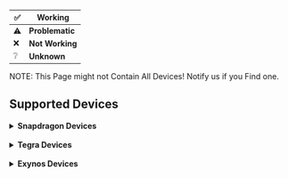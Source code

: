 </details>


|✅|Working|
|-|-------|
|⚠️|**Problematic**|
|❌|**Not Working**|
|❔|**Unknown**|

NOTE: This Page might not Contain All Devices! Notify us if you Find one.

## Supported Devices

<details>
<summary><b><strong>Snapdragon Devices</strong></b></summary>

<br>

<details>
<summary><b><strong>Snapdragon 8 Gen 2 Devices</strong></b></summary>

## OnePlus 12R / Ace 3

<img align="right" src="Resources/Pictures/OnePlus-12R.png" width="500" alt="Preview">

**State: Active** <br>
**Codename: aston** <br>
**Maintainers: [Shandorman](https://github.com/jiganomegsdfdf)** <br>
**Contibuters: [Robotix](https://github.com/Robotix22/)** <br>
**Testers: [Shandorman](https://github.com/jiganomegsdfdf)**

### UEFI Status

|Feature|Description|State|
|:------|:----------|:---:|
|Display||✅|
|Internal Storage||✅|
|Side Buttons||✅|
|USB Host Mode||❌|
|USB Device Mode||✅|
|USB Power Delivery||❌|
|Mass Storage||✅|
|Windows Boot||❔|
|Linux Boot||❔|

### OS Status

<table>
<tr><th>Windows</th></tr>
<tr><td>

|Feature|Description|State|
|:------|:----------|:---:|
|Internal Storage||❔|
|Side Buttons||❔|
|Proximity Sensor||❔|
|Light Sensor||❔|
|Accelerometer Sensor||❔|
|Compass Sensor||❔|
|Gyroscope Sensor||❔|
|Fingerprint Sensor||❔|
|NFC Sensor||❔|
|Temperature Sensor||❔|
|Battery||❔|
|USB Host Mode||❔|
|USB Device Mode||❔|
|USB Power Delivery||❔|
|Charging||❔|
|WLAN||❔|
|CPU||❔|
|Touchscreen||❔|
|Bluetooth||❔|
|GPS||❔|
|Speakers||❔|
|Microphone||❔|
|GPU||❔|
|Camera||❔|
|Mobile Data||❔|
|Display||❔|
|Vibration||❔|

</td></tr> </table>
</details>

<details>
<summary><b><strong>Snapdragon 8 Gen 1/8+ Gen 1 Devices</strong></b></summary>

## Nothing Phone (2)

<img align="right" src="Resources/Pictures/Nothing-Phone-2.png" width="500" alt="Preview">

**State: Active** <br>
**Codename: pong** <br>
**Maintainers: [index986](https://github.com/index986)** <br>
**Contibuters: [Robotix](https://github.com/Robotix22/), [N1kroks](https://github.com/N1kroks)** <br>
**Testers: [index986](https://github.com/index986) [nokii1337](https://github.com/nokii1337), People from tg/discord nothing group**

### UEFI Status

|Feature|Description|State|
|:------|:----------|:---:|
|Display||✅|
|Internal Storage||✅|
|Side Buttons||✅|
|USB Host Mode||✅|
|USB Device Mode||❌|
|USB Power Delivery||❌|
|Mass Storage|Needs Device Mode|❌|
|Windows Boot||✅|
|Linux Boot||❌|

### OS Status

<table>
<tr><th>Windows</th></tr>
<tr><td>

|Feature|Description|State|
|:------|:----------|:---:|
|Internal Storage||✅|
|Side Buttons||❌|
|Proximity Sensor||❌|
|Light Sensor||❌|
|Accelerometer Sensor||❌|
|Compass Sensor||❌|
|Gyroscope Sensor||❌|
|Fingerprint Sensor||❌|
|NFC Sensor||❌|
|Temperature Sensor||❌|
|Battery||❌|
|USB Host Mode||✅|
|USB Device Mode||❌|
|USB Power Delivery||❌|
|Charging||❌|
|WLAN||❌|
|CPU|One Core Only|⚠️|
|Touchscreen||❌|
|Bluetooth||❌|
|GPS||❌|
|Speakers||❌|
|Microphone||❌|
|GPU||❌|
|Camera||❌|
|Mobile Data||❌|
|Display||✅|
|Vibration||❌|

</td></tr> </table>

## Xiaomi 12 Pro

<img align="right" src="Resources/Pictures/Xiaomi-12-Pro.png" width="500" alt="Preview">

**State: Active** <br>
**Codename: zeus** <br>
**Maintainers: [2petro](https://github.com/2Petro)** <br>
**Contibuters: [Robotix](https://github.com/Robotix22/), [2petro](https://github.com/2Petro)** <br>
**Testers: [2petro](https://github.com/2Petro)**

### UEFI Status

|Feature|Description|State|
|:------|:----------|:---:|
|Display||✅|
|Internal Storage||✅|
|Side Buttons||✅|
|USB Host Mode||❌|
|USB Device Mode||✅|
|USB Power Delivery||❌|
|Mass Storage||❔|
|Windows Boot||❌|
|Linux Boot||❌|

## Samsung Galaxy Tab S8 5G

<img align="right" src="Resources/Pictures/Samsung-Galaxy-Tab-S8-5G.png" width="500" alt="Preview">

**State: Inactive** <br>
**Codename: gts8** <br>
**Maintainer: None** <br>
**Contibuters: None** <br>
**Tester: None**

### UEFI Status

|Feature|Description|State|
|:------|:----------|:---:|
|Display||✅|
|Internal Storage||✅|
|Side Buttons|Pwr Button does not work|⚠️|
|USB Host Mode||❌|
|USB Device Mode||✅|
|USB Power Delivery||❌|
|Mass Storage||❔|
|SD Card||❌|
|Windows Boot||✅|
|Linux Boot||❌|

### OS Status

<table>
<tr><th>Windows</th></tr>
<tr><td>

|Feature|Description|State|
|:------|:----------|:---:|
|Internal Storage|Needs Special Setup|✅|
|SD Card||❌|
|Side Buttons||❌|
|Proximity Sensor||❌|
|Light Sensor||❌|
|Accelerometer Sensor||❌|
|Compass Sensor||❌|
|Gyroscope Sensor||❌|
|Fingerprint Sensor||❌|
|Hall Sensor||❌|
|Temperature Sensor||❌|
|Battery||❌|
|USB Host Mode||❌|
|USB Device Mode||❌|
|USB Power Delivery||❌|
|Charging||❌|
|WLAN||❌|
|CPU|Only One Core working right now|⚠️|
|Touchscreen||❌|
|Bluetooth||❌|
|GPS||❌|
|Speakers||❌|
|Microphone||❌|
|GPU||❌|
|Camera||❌|
|Mobile Data||❌|
|Display||✅|
|Vibration||❌|
|S Pen||❌|

</td></tr> </table>

  </summary>
</details>

<details>
<summary><b><strong>Snapdragon 888/888+ Devices</strong></b></summary>

## Samsung Galaxy Z Fold 3 5G

<img align="right" src="Resources/Pictures/Samsung-Galaxy-Z-Fold-3-5G.png" width="500" alt="Preview">

**State: Inactive** <br>
**Codename: q2q** <br>
**Maintainer: [Azkali](https://github.com/Azkali/)** <br>
**Contibuters: [Robotix](https://github.com/Robotix22/)** <br>
**Tester: [Azkali](https://github.com/Azkali/)**

### UEFI Status

|Feature|Description|State|
|:------|:----------|:---:|
|Display||✅|
|Internal Storage||✅|
|Side Buttons|Pwr Button does not work|⚠️|
|USB Host Mode||❌|
|USB Device Mode||✅|
|USB Power Delivery||❌|
|Mass Storage||❔|
|Windows Boot|Windows PE only|⚠️|
|Linux Boot||❌|

### OS Status

<table>
<tr><th>Windows</th></tr>
<tr><td>

|Feature|Description|State|
|:------|:----------|:---:|
|Internal Storage||❌|
|Side Buttons||❌|
|Proximity Sensor||❌|
|Light Sensor||❌|
|Accelerometer Sensor||❌|
|Compass Sensor||❌|
|Gyroscope Sensor||❌|
|Barometer Sensor||❌|
|Pedometer Sensor||❌|
|Geomagnetic Sensor||❌|
|Fingerprint Sensor||❌|
|Hall Sensor||❌|
|Heart Rate Sensor||❌|
|NFC Sensor||❌|
|Temperature Sensor||❌|
|Battery||❌|
|USB Host Mode||❌|
|USB Device Mode||❌|
|USB Power Delivery||❌|
|Charging||❌|
|WLAN||❌|
|CPU|Only One Core working right now|️⚠️|
|Touchscreen||❌|
|Bluetooth||❌|
|GPS||❌|
|Speakers||❌|
|Microphone||❌|
|GPU||❌|
|Camera||❌|
|Mobile Data||❌|
|Display||✅|
|Vibration||❌|

</td></tr> </table>

## Xiaomi Mi 11

<img align="right" src="Resources/Pictures/Xiaomi-Mi-11.png" width="500" alt="Preview">

**State: Inactive** <br>
**Codename: venus** <br>
**Maintainer: [Daniel224455/Daniel6745](https://github.com/Daniel224455/)** <br>
**Contibuters: [Robotix](https://github.com/Robotix22/)** <br>
**Tester: [Daniel224455/Daniel6745](https://github.com/Daniel224455/)**

### UEFI Status

|Feature|Description|State|
|:------|:----------|:---:|
|Display||✅|
|Internal Storage||✅|
|Side Buttons||✅|
|USB Host Mode||✅|
|USB Device Mode||❌|
|USB Power Delivery||❌|
|Mass Storage|Needs Device Mode|❌|
|Windows Boot|Windows PE only|⚠️|
|Linux Boot||❌|

### OS Status

<table>
<tr><th>Windows</th></tr>
<tr><td>

|Feature|Description|State|
|:------|:----------|:---:|
|Internal Storage||❌|
|Side Buttons||❌|
|Proximity Sensor||❌|
|Light Sensor||❌|
|Accelerometer Sensor||❌|
|Compass Sensor||❌|
|Gyroscope Sensor||❌|
|Barometer Sensor||❌|
|Geomagnetic Sensor||❌|
|Fingerprint Sensor||❌|
|Hall Sensor||❌|
|Gravity Sensor||❌|
|NFC Sensor||❌|
|Temperature Sensor||❌|
|Battery||❌|
|USB Host Mode||❌|
|USB Device Mode||❌|
|USB Power Delivery||❌|
|Charging||❌|
|WLAN||❌|
|CPU||✅|
|Touchscreen||❌|
|Bluetooth||❌|
|GPS||❌|
|Speakers||❌|
|Microphone||❌|
|GPU||❌|
|Camera||❌|
|Mobile Data||❌|
|Display||✅|
|Vibration||❌|

</td></tr> </table>

## Asus ROG Phone 5

<img align="right" src="Resources/Pictures/Asus-ROG-Phone-5.png" width="500" alt="Preview">

**State: Inactive** <br>
**Codename: i005d** <br>
**Maintainer: [alfaonyt](https://github.com/alfaonyt/)** <br>
**Contibuters: [Robotix](https://github.com/Robotix22/)** <br>
**Tester: [alfaonyt](https://github.com/alfaonyt/)**

### UEFI Status

|Feature|Description|State|
|:------|:----------|:---:|
|Display||✅|
|Internal Storage||✅|
|Side Buttons||✅|
|USB Host Mode||✅|
|USB Device Mode||❌|
|USB Power Delivery||❌|
|Mass Storage|Needs Device Mode|❌|
|Windows Boot||❌|
|Linux Boot||❌|

## Xiaomi 11T Pro

<img align="right" src="Resources/Pictures/Xiaomi-11T-Pro.png" width="500" alt="Preview">

**State: Active** <br>
**Codename: vili** <br>
**Maintainer: [Robotix](https://github.com/Robotix22/)** <br>
**Contibuters: None** <br>
**Tester: [Robotix](https://github.com/Robotix22/)**

### UEFI Status

|Feature|Description|State|
|:------|:----------|:---:|
|Display||✅|
|Internal Storage||✅|
|Side Buttons||✅|
|USB Host Mode||❌|
|USB Device Mode||✅|
|USB Power Delivery||❌|
|Mass Storage||✅|
|Windows Boot||✅|
|Linux Boot||❌|

### OS Status

<table>
<tr><th>Windows</th></tr>
<tr><td>

> NOTE: Only Windows Canary Builds that are Build Nr. 26090 or above work!

|Feature|Description|State|
|:------|:----------|:---:|
|Internal Storage||✅|
|Side Buttons||❌|
|Proximity Sensor||❌|
|Light Sensor||❌|
|Accelerometer Sensor||❌|
|Compass Sensor||❌|
|Gyroscope Sensor||❌|
|Barometer Sensor||❌|
|Geomagnetic Sensor||❌|
|Fingerprint Sensor||❌|
|Hall Sensor||❌|
|Gravity Sensor||❌|
|NFC Sensor||❌|
|Temperature Sensor||❌|
|Battery||❌|
|USB Host Mode||❌|
|USB Device Mode||❌|
|USB Power Delivery||❌|
|Charging||❌|
|WLAN||❌|
|CPU||✅|
|Touchscreen||❌|
|Bluetooth||❌|
|GPS||❌|
|Speakers||❌|
|Microphone||❌|
|GPU||❌|
|Camera||❌|
|Mobile Data||❌|
|Display||✅|
|Vibration||❌|

</td></tr> </table>

  </summary>
</details>

<details>
<summary><b><strong>Snapdragon 865/865+/870 Devices</strong></b></summary>

## Xiaomi Poco F3

<img align="right" src="Resources/Pictures/Xiaomi-Poco-F3.png" width="500" alt="Preview">

**State: Halted** <br>
**Codename: alioth** <br>
**Maintainers: [AdrianoA3](https://github.com/AdrianoA3), [N1kroks](https://github.com/N1kroks)** <br>
**Contibuters: [Robotix](https://github.com/Robotix22/), [SwedMlite](https://github.com/SwedMlite), [hyusang](https://github.com/cloudsweets/)** <br>
**Testers: [AdrianoA3](https://github.com/AdrianoA3), [N1kroks](https://github.com/N1kroks)**

### UEFI Status

|Feature|Description|State|
|:------|:----------|:---:|
|Display||✅|
|Internal Storage||✅|
|Side Buttons||✅|
|USB Host Mode||✅|
|USB Device Mode||✅|
|USB Power Delivery||✅|
|Mass Storage|Unknown Issues|❌|
|Windows Boot||✅|
|Linux Boot||❌|

### OS Status

<table>
<tr><th>Windows</th></tr>
<tr><td>

> NOTE: Needs [Windows Drivers](https://github.com/N1kroks/SM8250-Drivers)!

|Feature|Description|State|
|:------|:----------|:---:|
|Internal Storage||✅|
|Side Buttons||✅|
|Proximity Sensor||❌|
|Light Sensor||❌|
|Accelerometer Sensor||❌|
|Compass Sensor||❌|
|Gyroscope Sensor||❌|
|Fingerprint Sensor||❌|
|NFC Sensor||❌|
|Battery||✅|
|USB Host Mode|Depends What Mode it was in UEFI.|✅|
|USB Device Mode|Depends What Mode it was in UEFI.|✅|
|USB Power Delivery|Depends What Mode it was in UEFI.|✅|
|Charging||❌|
|WLAN||❌|
|CPU||✅|
|Touchscreen||❌|
|Bluetooth||❌|
|GPS||❌|
|Speakers||❌|
|Microphone||❌|
|GPU||❌|
|Camera||❌|
|Mobile Data||❌|
|Display||✅|
|Vibration||❌|

</td></tr> </table>

## Realme GT NEO 2

<img align="right" src="Resources/Pictures/Realme-GT-NEO-2.png" width="500" alt="Preview">

**State: Active** <br>
**Codename: bitra** <br>
**Maintainers: [kubawis128](https://github.com/kubawis128)** <br>
**Contibuters: [Robotix](https://github.com/Robotix22/), [kubawis128](https://github.com/kubawis128)** <br>
**Testers: [kubawis128](https://github.com/kubawis128)**

### UEFI Status

|Feature|Description|State|
|:------|:----------|:---:|
|Display||✅|
|Internal Storage||✅|
|Side Buttons||✅|
|USB Host Mode||✅|
|USB Device Mode||❌|
|USB Power Delivery||❌|
|Mass Storage|Needs Device Mode|❌|
|Windows Boot||✅|
|Linux Boot||✅|

### OS Status

<table>
<tr><th>Windows</th><th>Linux</th></tr>
<tr><td>

|Feature|Description|State|
|:------|:----------|:---:|
|Internal Storage||✅|
|Side Buttons||❌|
|Proximity Sensor||❌|
|Light Sensor||❌|
|Accelerometer Sensor||❌|
|Compass Sensor||❌|
|Gyroscope Sensor||❌|
|Fingerprint Sensor||❌|
|NFC Sensor||❌|
|Temperature Sensor||❌|
|Battery||❌|
|USB Host Mode||✅|
|USB Device Mode||❌|
|USB Power Delivery||❌|
|Charging||❌|
|WLAN||❌|
|CPU||✅|
|Touchscreen||❌|
|Bluetooth||❌|
|GPS||❌|
|Speakers||❌|
|Microphone||❌|
|GPU||❌|
|Camera||❌|
|Mobile Data||❌|
|Display||✅|
|Vibration||❌|

</td><td>

|Feature|Description|State|
|:------|:----------|:---:|
|Internal Storage||✅|
|Side Buttons||❌|
|Proximity Sensor||❌|
|Light Sensor||❌|
|Accelerometer Sensor||❌|
|Compass Sensor||❌|
|Gyroscope Sensor||❌|
|Fingerprint Sensor||❌|
|NFC Sensor||❌|
|Temperature Sensor||❌|
|Battery||❌|
|USB Host Mode||✅|
|USB Device Mode||❌|
|USB Power Delivery||❌|
|Charging||❌|
|WLAN||❌|
|CPU||✅|
|Touchscreen||❌|
|Bluetooth||❌|
|GPS||❌|
|Speakers||❌|
|Microphone||❌|
|GPU||❌|
|Camera||❌|
|Mobile Data||❌|
|Display||✅|
|Vibration||❌|

</td></tr> </table>

## Lenovo Legion Tab Y700

<img align="right" src="Resources/Pictures/Lenovo-Legion-Tab-Y700.png" width="500" alt="Preview">

**State: Inactive** <br>
**Codename: 9707f** <br>
**Maintainer: None** <br>
**Contibuters: None** <br>
**Tester: None**

### UEFI Status

|Feature|Description|State|
|:------|:----------|:---:|
|Display||✅|
|Internal Storage||✅|
|Side Buttons||✅|
|USB Host Mode||✅|
|USB Device Mode||❌|
|USB Power Delivery||❌|
|Mass Storage|Needs Device Mode|❌|
|SD Card||❌|
|Windows Boot||✅|
|Linux Boot||❌|

### OS Status

<table>
<tr><th>Windows</th></tr>
<tr><td>

|Feature|Description|State|
|:------|:----------|:---:|
|Internal Storage||✅|
|SD Card||❌|
|Side Buttons||❌|
|Proximity Sensor||❌|
|Light Sensor||❌|
|Accelerometer Sensor||❌|
|Compass Sensor||❌|
|Gyroscope Sensor||❌|
|Fingerprint Sensor||❌|
|Hall Sensor||❌|
|Temperature Sensor||❌|
|Battery||❌|
|USB Host Mode||✅|
|USB Device Mode||❌|
|USB Power Delivery||❌|
|Charging||❌|
|WLAN||❌|
|CPU||✅|
|Touchscreen||❌|
|Bluetooth||❌|
|GPS||❌|
|Speakers||❌|
|3.5mm Audio Jack||❌|
|Microphone||❌|
|GPU||❌|
|Camera||❌|
|Mobile Data||❌|
|Display||✅|
|Vibration||❌|

</td></tr> </table>

## OnePlus 8T

<img align="right" src="Resources/Pictures/OnePlus-8T.png" width="500" alt="Preview">

**State: Inactive** <br>
**Codename: kebab** <br>
**Maintainer: None** <br>
**Contibuters: [Robotix](https://github.com/Robotix22/)** <br>
**Tester: None**

### UEFI Status

|Feature|Description|State|
|:------|:----------|:---:|
|Display||✅|
|Internal Storage||✅|
|Side Buttons||✅|
|USB Host Mode||✅|
|USB Device Mode||❌|
|USB Power Delivery||❌|
|Mass Storage|Needs Device Mode|❌|
|Windows Boot||✅|
|Linux Boot||❌|

### OS Status

<table>
<tr><th>Windows</th></tr>
<tr><td>

|Feature|Description|State|
|:------|:----------|:---:|
|Internal Storage||✅|
|Side Buttons||❌|
|Proximity Sensor||❌|
|Light Sensor||❌|
|Accelerometer Sensor||❌|
|Compass Sensor||❌|
|Gyroscope Sensor||❌|
|Fingerprint Sensor||❌|
|NFC Sensor||❌|
|Hall Sensor||❌|
|Temperature Sensor||❌|
|Battery||❌|
|USB Host Mode||✅|
|USB Device Mode||❌|
|USB Power Delivery||❌|
|Charging||❌|
|WLAN||❌|
|CPU||✅|
|Touchscreen||❌|
|Bluetooth||❌|
|GPS||❌|
|Speakers||❌|
|Microphone||❌|
|GPU||❌|
|Camera||❌|
|Mobile Data||❌|
|Display||✅|
|Vibration||❌|

</td></tr> </table>

## Xiaomi Pad 6

<img align="right" src="Resources/Pictures/Xiaomi-Pad-6.png" width="500" alt="Preview">

**State: Inactive** <br>
**Codename: pipa** <br>
**Maintainer: [6adp](https://github.com/6adp)** <br>
**Contibuters: [Statzar](https://github.com/Statzar), [N1kroks](https://github.com/N1kroks), [Robotix](https://github.com/Robotix22/)** <br>
**Tester: [6adp](https://github.com/6adp)**

### UEFI Status

|Feature|Description|State|
|:------|:----------|:---:|
|Display||✅|
|Internal Storage||✅|
|Side Buttons||✅|
|USB Host Mode||✅|
|USB Device Mode||✅|
|USB Power Delivery||✅|
|Mass Storage|Unknown Issues|❌|
|Windows Boot||✅|
|Linux Boot||✅|

### OS Status

<table>
<tr><th>Windows</th><th>Linux</th></tr>
<tr><td>

> NOTE: Needs [Windows Drivers](https://github.com/N1kroks/SM8250-Drivers)!

|Feature|Description|State|
|:------|:----------|:---:|
|Internal Storage||✅|
|Side Buttons||✅|
|Proximity Sensor||❌|
|Light Sensor||❌|
|Accelerometer Sensor||❌|
|Compass Sensor||❌|
|Gyroscope Sensor||❌|
|Hall Sensor||❌|
|Battery||✅|
|USB Host Mode|Depends What Mode it was in UEFI.|✅|
|USB Device Mode|Depends What Mode it was in UEFI.|✅|
|USB Power Delivery|Depends What Mode it was in UEFI.|✅|
|Charging||❌|
|WLAN||❌|
|CPU||✅|
|Touchscreen||❌|
|Bluetooth||❌|
|GPS||❌|
|Speakers||❌|
|Microphone||❌|
|GPU||❌|
|Camera||❌|
|Mobile Data||❌|
|Display||✅|
|Vibration||❌|

</td><td>

|Feature|Description|State|
|:------|:----------|:---:|
|Internal Storage||✅|
|Side Buttons||❌|
|Proximity Sensor||❌|
|Light Sensor||❌|
|Accelerometer Sensor||❌|
|Compass Sensor||❌|
|Gyroscope Sensor||❌|
|Hall Sensor||❌|
|Temperature Sensor||❌|
|Battery||❌|
|USB Host Mode|Depends What Mode it was in UEFI.|✅|
|USB Device Mode|Depends What Mode it was in UEFI.|✅|
|USB Power Delivery|Depends What Mode it was in UEFI.|✅|
|Charging||❌|
|WLAN||❌|
|CPU||✅|
|Touchscreen||❌|
|Bluetooth||❌|
|GPS||❌|
|Speakers||❌|
|Microphone||❌|
|GPU||❌|
|Camera||❌|
|Mobile Data||❌|
|Display||✅|
|Vibration||❌|

</td></tr> </table>

## Xiaomi Poco F2 Pro

<img align="right" src="Resources/Pictures/Xiaomi-Poco-F2-Pro.png" width="500" alt="Preview">

**State: Inactive** <br>
**Codename: lmi** <br>
**Maintainer: None** <br>
**Contibuters: None** <br>
**Tester: None**

### UEFI Status

|Feature|Description|State|
|:------|:----------|:---:|
|Display||✅|
|Internal Storage||✅|
|Side Buttons||✅|
|USB Host Mode||✅|
|USB Device Mode||❌|
|USB Power Delivery||✅|
|Mass Storage|Needs Device Mode|❌|
|Windows Boot||✅|
|Linux Boot||❌|

### OS Status

<table>
<tr><th>Windows</th></tr>
<tr><td>

> NOTE: Needs [Windows Drivers](https://github.com/N1kroks/SM8250-Drivers)!

|Feature|Description|State|
|:------|:----------|:---:|
|Internal Storage||✅|
|SD Card||❌|
|Side Buttons||✅|
|Proximity Sensor||❌|
|Light Sensor||❌|
|Accelerometer Sensor||❌|
|Compass Sensor||❌|
|Gyroscope Sensor||❌|
|Fingerprint Sensor||❌|
|Hall Sensor||❌|
|Battery||✅|
|USB Host Mode||✅|
|USB Device Mode||❌|
|USB Power Delivery||✅|
|Charging||✅|
|WLAN||❌|
|CPU||✅|
|Touchscreen||❌|
|Bluetooth||❌|
|GPS||❌|
|Speakers||❌|
|3.5mm Audio Jack||❌|
|Microphone||❌|
|GPU||❌|
|Camera||❌|
|Mobile Data||❌|
|Display||✅|
|Vibration||❌|

</td></tr> </table>

  </summary>
</details>

<details>
<summary><b><strong>Snapdragon 855/855+/860 Devices</strong></b></summary>

## Xiaomi Poco X3 Pro

<img align="right" src="Resources/Pictures/Xiaomi-Poco-X3-Pro.png" width="500" alt="Preview">

**State: Active** <br>
**Codename: vayu** <br>
**Maintainers: [Daniel224455](https://github.com/Daniel224455), [remtrik](https://github.com/remtrik)** <br>
**Contributers: [Daniel224455](https://github.com/Daniel224455), [remtrik](https://github.com/remtrik), [Nikroks](https://github.com/N1kroks)** <br>
**Testers: [Daniel224455](https://github.com/Daniel224455)**

### UEFI Status

|Feature|Description|State|
|:------|:----------|:---:|
|Display||✅|
|Internal Storage||✅|
|Side Buttons||✅|
|USB Host Mode||❌|
|USB Device Mode||✅|
|USB Power Delivery||❌|
|Mass Storage|Broken|❌|
|Windows Boot||✅|
|Linux Boot|Untested|❔|

### OS Status

<table>
<tr><th>Windows</th></tr>
<tr><td>

|Feature|Description|State|
|:------|:----------|:---:|
|Internal Storage||✅|
|Side Buttons||✅|
|Proximity Sensor||✅|
|Accelerometer Sensor||✅|
|Compass Sensor||✅|
|Gyroscope Sensor||✅|
|Fingerprint Sensor||❌|
|NFC Sensor||❌|
|Temperature Sensor||❔|
|Battery||✅|
|USB||✅|
|Charging|Very slow|⚠️|
|WLAN||✅|
|CPU||✅|
|Touchscreen||✅|
|Bluetooth||✅|
|GPS||✅|
|Audio|3.5mm only|⚠️|
|Microphone|Bottom only|✅|
|GPU||✅|
|Camera||❌|
|Mobile Data|Needs Provisioning|⚠️|
|Display||✅|
|Vibration||❌|

</td></tr> </table>

## OnePlus 7T Pro

<img align="right" src="Resources/Pictures/Oneplus-7T-Pro.png" width="500" alt="Preview">

**State: Inactive** <br>
**Codename: hotdog** <br>
**Maintainer: None** <br>
**Contibuters: None** <br>
**Tester: None**

### UEFI Status

|Feature|Description|State|
|:------|:----------|:---:|
|Display||✅|
|Internal Storage||✅|
|Side Buttons||✅|
|USB Host Mode||❌|
|USB Device Mode||✅|
|USB Power Delivery||❌|
|Mass Storage||❔|
|Windows Boot|Windows PE only|⚠️|
|Linux Boot||❌|

### OS Status

<table>
<tr><th>Windows</th></tr>
<tr><td>

|Feature|Description|State|
|:------|:----------|:---:|
|Internal Storage||❌|
|Side Buttons||❌|
|Proximity Sensor||❌|
|Light Sensor||❌|
|Accelerometer Sensor||❌|
|Compass Sensor||❌|
|Gyroscope Sensor||❌|
|Fingerprint Sensor||❌|
|Hall Sensor||❌|
|NFC Sensor||❌|
|Temperature Sensor||❌|
|Battery||❌|
|USB Host Mode||❌|
|USB Device Mode||❌|
|USB Power Delivery||❌|
|Charging||❌|
|WLAN||❌|
|CPU||✅|
|Touchscreen||❌|
|Bluetooth||❌|
|GPS||❌|
|Speakers||❌|
|Microphone||❌|
|GPU||❌|
|Camera||❌|
|Mobile Data||❌|
|Display||✅|
|Vibration||❌|

</td></tr> </table>

  </summary>
</details>

<details>

<summary><b><strong>Snapdragon 845 Devices</strong></b></summary>

## LG Velvet 4G

<img align="right" src="Resources/Pictures/LG-Velvet-caymanslm.png" width="300" alt="Preview">

**State: Active** <br>
**Codename: caymanslm** <br>
**Maintainer: [CodeLindro](https://github.com/leandrofriedrich/)** <br>
**Contibuter: None** <br>
**Tester: [CodeLindro](https://github.com/leandrofriedrich/)**

### UEFI Status

|Feature|Description|State|
|:------|:----------|:---:|
|Display||✅|
|UFS||✅|
|Side Buttons||✅|
|USB Host Mode||❌|
|USB Device Mode||✅|
|USB Power Delivery||❌|
|Mass Storage||❔|
|SD Card||❌|
|Windows Boot||✅|
|Linux Boot||❌|

### OS Status

<table>
<tr><th>Windows</th></tr>
<tr><td>

> NOTE: Needs Windows Drivers!

|Feature|Description|State|
|:------|:----------|:---:|
|Internal Storage||✅|
|SD Card||❌|
|Side Buttons||✅|
|Proximity Sensor||❌|
|Light Sensor||❌|
|Accelerometer Sensor||❌|
|Compass Sensor||❌|
|Fingerprint Sensor||❌|
|Hall Sensor||❌|
|NFC Sensor||❌|
|Temperature Sensor||❌|
|Battery||❌|
|USB Host Mode||✅|
|USB Device Mode||❌|
|USB Power Delivery||❌|
|Charging||✅|
|WLAN||❌|
|CPU||✅|
|Touchscreen||❌|
|Bluetooth||✅|
|GPS||❌|
|Speakers||❌|
|3.5mm Audio Jack||❌|
|Microphone||❌|
|GPU||❌|
|Camera||❌|
|Mobile Data||❌|
|Display||✅|
|Vibration||❌|

</td></tr> </table> 

## Xiaomi Mi MIX 2S

<img align="right" src="Resources/Pictures/Xiaomi-Mi-Mix-2S.png" width="500" alt="Preview">

**State: Active** <br>
**Codename: polaris** <br>
**Maintainers: [Daniel224455](https://github.com/Daniel224455), [TrustedFloppa](https://github.com/TrustedFloppa)** <br>
**Contributers: [Daniel224455](https://github.com/Daniel224455), [TrustedFloppa](https://github.com/TrustedFloppa)** <br>
**Testers: [TrustedFloppa](https://github.com/TrustedFloppa)**

### UEFI Status

|Feature|Description|State|
|:------|:----------|:---:|
|Display||✅|
|Internal Storage||✅|
|Side Buttons||✅|
|USB Host Mode||✅|
|USB Device Mode||❌|
|USB Power Delivery||❌|
|Mass Storage|Needs Device Mode|❌|
|Windows Boot|Windows PE Only|⚠️|
|Linux Boot||❌|

### OS Status

<table>
<tr><th>Windows</th></tr>
<tr><td>

|Feature|Description|State|
|:------|:----------|:---:|
|Internal Storage||❌|
|Side Buttons||❌|
|Proximity Sensor||❌|
|Light Sensor||❌|
|Accelerometer Sensor||❌|
|Compass Sensor||❌|
|Gyroscope Sensor||❌|
|Fingerprint Sensor||❌|
|NFC Sensor||❌|
|Temperature Sensor||❌|
|Battery||❌|
|USB Host Mode||❌|
|USB Device Mode||❌|
|USB Power Delivery||❌|
|Charging||❌|
|WLAN||❌|
|CPU||✅|
|Touchscreen||❌|
|Bluetooth||❌|
|GPS||❌|
|Speakers||❌|
|Microphone||❌|
|GPU||❌|
|Camera||❌|
|Mobile Data||❌|
|Display||✅|
|Vibration||❌|

</td></tr> </table>

## Xiaomi Mi 8 Pro

<img align="right" src="Resources/Pictures/Mi-8-Pro-equuleus.png" width="500" alt="Preview">

**State: Inactive** <br>
**Codename: equuleus** <br>
**Maintainer: None** <br>
**Contibuter: None** <br>
**Tester: None**

### UEFI Status

|Feature|Description|State|
|:------|:----------|:---:|
|Display||✅|
|UFS||✅|
|Side Buttons||✅|
|USB Host Mode||✅||
|USB Device Mode||❌|
|USB Power Delivery||❌|
|Mass Storage|Needs Device Mode|❌|
|Windows Boot||❌|
|Linux Boot||❌|
  </summary>
</details>

<details>
<summary><b><strong>Snapdragon 835 Devices</strong></b></summary>

## Sony Xperia XZ1

<img align="right" src="Resources/Pictures/Sony-Xperia-XZ1.png" width="500" alt="Preview">

**State: Inactive** <br>
**Codename: poplar** <br>
**Maintainer: None** <br>
**Contibuter: None** <br>
**Tester: None**

### UEFI Status

|Feature|Description|State|
|:------|:----------|:---:|
|Display||✅|
|Internal Storage|Disabled to prevent Wipe|✅|
|Side Buttons||✅|
|USB Host Mode||✅|
|USB Device Mode||❌|
|USB Power Delivery|Dies on Disconnect|⚠️|
|Mass Storage|Disabled to prevent Wipe|❌|
|SD Card||✅|
|Windows Boot|Windows PE only|⚠️|
|Linux Boot||✅|

### OS Status

<table>
<tr><th>Windows</th><th>Linux</th></tr>
<tr><td>

> NOTE: Needs Windows Drivers!

|Feature|Description|State|
|:------|:----------|:---:|
|Internal Storage|Probally Works if Enabled|❔|
|SD Card||✅|
|Side Buttons||❌|
|Proximity Sensor||❌|
|Light Sensor||❌|
|Accelerometer Sensor||❌|
|Compass Sensor||❌|
|Fingerprint Sensor||❌|
|Hall Sensor||❌|
|NFC Sensor||❌|
|Temperature Sensor||❌|
|Battery||❌|
|USB Host Mode||✅|
|USB Device Mode||❌|
|USB Power Delivery|Dies on Disconnect|⚠️|
|Charging||❌|
|WLAN||❌|
|CPU||✅|
|Touchscreen||❌|
|Bluetooth||❌|
|GPS||❌|
|Speakers||❌|
|3.5mm Audio Jack||❌|
|Microphone||❌|
|GPU||❌|
|Camera||❌|
|Mobile Data||❌|
|Display||✅|
|Vibration||❌|

</td><td>

> NOTE: Only Fedora Workstation and Arch Linux is Tested!

|Feature|Description|State|
|:------|:----------|:---:|
|Internal Storage|Probally Works if Enabled|❔|
|SD Card||❌|
|Side Buttons||❌|
|Proximity Sensor||❌|
|Light Sensor||❌|
|Accelerometer Sensor||❌|
|Compass Sensor||❌|
|Fingerprint Sensor||❌|
|Hall Sensor||❌|
|NFC Sensor||❌|
|Temperature Sensor||❌|
|Battery||❌|
|USB Host Mode||✅|
|USB Device Mode||❌|
|USB Power Delivery|Dies on Disconnect|⚠️|
|Charging||❌|
|WLAN||❌|
|CPU||✅|
|Touchscreen||❌|
|Bluetooth||❌|
|GPS||❌|
|Speakers||❌|
|3.5mm Audio Jack||❌|
|Microphone||❌|
|GPU||❌|
|Camera||❌|
|Mobile Data||❌|
|Display||✅|
|Vibration||❌|

</td></tr> </table>

  </summary>
</details>

<details>
<summary><b><strong>Snapdragon 7+ Gen 2 Devices</strong></b></summary>

## Xiaomi Poco F5/Redmi Note 12 Turbo

<img align="right" src="Resources/Pictures/Poco-F5.png" width="500" alt="Preview">

**State: Inactive** <br>
**Codename: marble** <br>
**Maintainers: [tagicmi](https://github.com/tagicmi)** <br>
**Contibuters: [Robotix](https://github.com/Robotix22/)** <br>
**Testers: [tagicmi](https://github.com/tagicmi), [bubyldian](https://github.com/bubyldian), [Xhdsos](https://github.com/Xhdsos)**

### UEFI Status

|Feature|Description|State|
|:------|:----------|:---:|
|Display||✅|
|Internal Storage||✅|
|Side Buttons||✅|
|USB Host Mode||✅|
|USB Device Mode||❌|
|USB Power Delivery||❌|
|Mass Storage|Needs Device Mode|❌|
|Windows Boot||✅|
|Linux Boot||❌|

### OS Status

<table>
<tr><th>Windows</th></tr>
<tr><td>

|Feature|Description|State|
|:------|:----------|:---:|
|Internal Storage||✅|
|Side Buttons||❌|
|Proximity Sensor||❌|
|Light Sensor||❌|
|Accelerometer Sensor||❌|
|Compass Sensor||❌|
|Gyroscope Sensor||❌|
|Fingerprint Sensor||❌|
|NFC Sensor||❌|
|Temperature Sensor||❌|
|Battery||❌|
|USB Host Mode||✅|
|USB Device Mode||❌|
|USB Power Delivery||❌|
|Charging||❌|
|WLAN||❌|
|CPU|One Core Only|⚠️|
|Touchscreen||❌|
|Bluetooth||❌|
|GPS||❌|
|Speakers||❌|
|Microphone||❌|
|GPU||❌|
|Camera||❌|
|Mobile Data||❌|
|Display||✅|
|Vibration||❌|

</td></tr> </table>

  </summary>
</details>

<details>
<summary><b><strong>Snapdragon 778G/778G+/782G Devices</strong></b></summary>

## Mi 11 Lite NE

<img align="right" src="Resources/Pictures/Xiaomi-Mi-11-Lite-NE.png" width="500" alt="Preview">

**State: Inactive** <br>
**Codename: lisa** <br>
**Maintainer: [ETCHDEV](https://github.com/ETCHDEV/)** <br>
**Contibuter: People from Group** <br>
**Tester: [ETCHDEV](https://github.com/ETCHDEV/)**

### UEFI Status

|Feature|Description|State|
|:------|:----------|:---:|
|Display||✅|
|Internal Storage||✅|
|Side Buttons||✅|
|USB Host Mode||❌|
|USB Device Mode||✅|
|USB Power Delivery||❌|
|Mass Storage||❔|
|SD Card||❌|
|Windows Boot||✅|
|Linux Boot||❌|

### OS Status

<table>
<tr><th>Windows</th></tr>
<tr><td>

> NOTE: Needs Windows Drivers!

|Feature|Description|State|
|:------|:----------|:---:|
|Internal Storage||✅|
|SD Card||❌|
|Side Buttons||✅|
|Proximity Sensor||❌|
|Light Sensor||❌|
|Accelerometer Sensor||❌|
|Compass Sensor||❌|
|Fingerprint Sensor||❌|
|Hall Sensor||❌|
|NFC Sensor||❌|
|Temperature Sensor||✅|
|Battery||❌|
|USB Host Mode||✅|
|USB Device Mode||❌|
|USB Power Delivery||❌|
|Charging||❌|
|WLAN||❌|
|CPU||✅|
|Touchscreen||❌|
|Bluetooth||✅|
|GPS||✅|
|Speakers||❌|
|Microphone||❌|
|GPU||❌|
|Camera||❌|
|Mobile Data||❌|
|Display||✅|
|Vibration||❌|

</td></tr> </table>

## Samsung Galaxy A52s 5G

<img align="right" src="Resources/Pictures/Samsung-Galaxy-A52s-5G.png" width="500" alt="Preview">

**State: Inactive** <br>
**Codename: a52sxq** <br>
**Maintainer: [arminask](https://github.com/arminask)** <br>
**Contibuters: [Robotix](https://github.com/Robotix22/), People from Group** <br>
**Testers: [arminask](https://github.com/arminask)**

### UEFI Status

|Feature|Description|State|
|:------|:----------|:---:|
|Display||✅|
|Internal Storage||❌|
|Side Buttons||✅|
|USB Host Mode||✅|
|USB Device Mode||❌|
|USB Power Delivery||❌|
|Mass Storage|Needs Device Mode|❌|
|SD Card||❌|
|Windows Boot||❌|
|Linux Boot||❌|

## Nothing Phone (1)

<img align="right" src="Resources/Pictures/Nothing-Phone-1-spacewar.png" width="500" alt="Preview">

**State: Active** <br>
**Codename: spacewar** <br>
**Maintainer: [index986](https://github.com/index986)** <br>
**Contibuter: [Robotix](https://github.com/Robotix22/)** <br>
**Tester: Huananzhi, People from tg/discord nothing group**

### UEFI Status

|Feature|Description|State|
|:------|:----------|:---:|
|Display||✅|
|Internal Storage||✅|
|Side Buttons||✅|
|USB Host Mode||❔|
|USB Device Mode||❔||
|USB Power Delivery||❌|
|Mass Storage||❔|
|SD Card||❌|
|Windows Boot||❌||
|Linux Boot||❌|



  </summary>
</details>

<details>
<summary><b><strong>Snapdragon 730/730G/732G Devices</strong></b></summary>

## Lenovo Tab P11 Pro

<img align="right" src="Resources/Pictures/Lenovo-Tab-P11-Pro-2020.png" width="500" alt="Preview">

**State: Inactive** <br>
**Codename: j706f** <br>
**Maintainer: [hyusang](https://github.com/cloudsweets/)** <br>
**Contibuters: None** <br>
**Tester: [hyusang](https://github.com/cloudsweets/)**

### UEFI Status

|Feature|Description|State|
|:------|:----------|:---:|
|Display||✅|
|Internal Storage||✅|
|Side Buttons||✅|
|USB Host Mode||❌|
|USB Device Mode||✅|
|USB Power Delivery||❌|
|Mass Storage||❔|
|SD Card||❌|
|Windows Boot||✅|
|Linux Boot||❌|

### OS Status

<table>
<tr><th>Windows</th></tr>
<tr><td>

|Feature|Description|State|
|:------|:----------|:---:|
|Internal Storage||✅|
|SD Card||❌|
|Side Buttons||❌|
|Proximity Sensor||❌|
|Light Sensor||❌|
|Accelerometer Sensor||❌|
|Compass Sensor||❌|
|Gyroscope Sensor||❌|
|Fingerprint Sensor||❌|
|Hall Sensor||❌|
|Temperature Sensor||❌|
|Battery||❌|
|USB Host Mode||❌|
|USB Device Mode||❌|
|USB Power Delivery||❌|
|Charging||❌|
|WLAN||❌|
|CPU||✅|
|Touchscreen||❌|
|Bluetooth||❌|
|GPS||❌|
|Speakers||❌|
|3.5mm Audio Jack||❌|
|Microphone||❌|
|GPU||❌|
|Camera||❌|
|Mobile Data||❌|
|Display||✅|
|Vibration||❌|

</td></tr> </table>

## Xiaomi Redmi Note 12 Pro 4G

<img align="right" src="Resources/Pictures/Xiaomi-Redmi-Note-12-Pro-4G.png" width="500" alt="Preview">

**State: Inactive** <br>
**Codename: sweet_k6a** <br>
**Maintainer: None** <br>
**Contibuter: None** <br>
**Tester: None**

### UEFI Status

|Feature|Description|State|
|:------|:----------|:---:|
|Display||✅|
|Internal Storage||✅|
|Side Buttons||✅|
|USB Host Mode||❌|
|USB Device Mode||✅|
|USB Power Delivery||❌|
|Mass Storage||❔|
|SD Card||❌|
|Windows Boot||❌|
|Linux Boot||❌|

## POCO X3 NFC

<img align="right" src="Resources/Pictures/Xiaomi-Poco-X3-NFC.png" width="500" alt="Preview">

**State: Active** <br>
**Codename: surya** <br>
**Maintainer: remtrik** <br>
**Contibuter: None** <br>
**Tester: None**

### UEFI Status

|Feature|Description|State|
|:------|:----------|:---:|
|Display||✅|
|Touchscreen||❌|
|Internal Storage||✅|
|Side Buttons||✅|
|USB Host Mode||✅|
|USB Device Mode||❌|
|USB Power Delivery||❌|
|Mass Storage|Needs Device Mode|❌|
|SD Card||❌|
|Windows Boot||❌|
|Linux Boot||❌|

## Redmi Note 10 Pro

<img align="right" src="Resources/Pictures/Xiaomi-Redmi-Note-10-Pro.png" width="500" alt="Preview">

**State: Active** <br>
**Codename: sweet** <br>
**Maintainer: [remtrik](https://github.com/remtrik), [hiprivsid](https://github.com/hiprivsid)** <br>
**Contibuter: None** <br>
**Tester: None**

### UEFI Status

|Feature|Description|State|
|:------|:----------|:---:|
|Display||✅|
|Touchscreen||❌|
|Internal Storage||✅|
|Side Buttons||✅|
|USB Host Mode||✅|
|USB Device Mode||❌|
|USB Power Delivery||❌|
|Mass Storage|Needs Device Mode|❌|
|SD Card||❌|
|Windows Boot||❌|
|Linux Boot||❌|

## Xiaomi Mi 9T

<img align="right" src="Resources/Pictures/Mi-9T.png" width="500" alt="Preview">

**State: Active** <br>
**Codename: davinci** <br>
**Maintainer: [tagicmi](https://github.com/tagicmi)** <br>
**Contibuter: None** <br>
**Tester: [danya2271](https://github.com/danya2271)**

### UEFI Status

|Feature|Description|State|
|:------|:----------|:---:|
|Display||✅|
|Internal Storage||❌|
|Side Buttons|Volume buttons only|⚠️|
|USB Host Mode||❌|
|USB Device Mode||❌|
|USB Power Delivery||❌|
|Mass Storage|Needs Device Mode|❌|
|Windows Boot||❌|
|Linux Boot||❌|

  </summary>
</details>

<details>
<summary><b><strong>Snapdragon 720G Devices</strong></b></summary>

## Xiaomi Redmi Note 9 Pro / 9 Pro India / 9 Pro Max India / 10 Lite / 9S / Poco M2 Pro

<img align="right" src="Resources/Pictures/Xiaomi-Redmi-Note-9S.png" width="500" alt="Preview">

**State: Active** <br>
**Codename: miatoll** <br>
**Maintainer: [N1kroks](https://github.com/N1kroks/)** <br>
**Contibuters: None** <br>
**Tester: [N1kroks](https://github.com/N1kroks/)**

### UEFI Status

|Feature|Description|State|
|:------|:----------|:---:|
|Display||✅|
|Internal Storage||✅|
|Side Buttons||✅|
|USB Host Mode||✅|
|USB Device Mode||❌|
|USB Power Delivery||✅|
|Mass Storage|Needs Device Mode|❌|
|SD Card||✅|
|Windows Boot||✅|
|Linux Boot||✅|

### OS Status

<table>
<tr><th>Windows</th><th>Linux</th></tr>
<tr><td>

> NOTE: Needs [Windows Drivers](https://github.com/N1kroks/7xx-Drivers/releases/latest)!

|Feature|Description|State|
|:------|:----------|:---:|
|Internal Storage||✅|
|SD Card|Hot Plug dosen't work|⚠️|
|Side Buttons||✅|
|Proximity Sensor||❌|
|Light Sensor||❌|
|Accelerometer Sensor||❌|
|Compass Sensor||❌|
|Gyroscope Sensor||❌|
|Fingerprint Sensor||❌|
|NFC Sensor||❌|
|Battery||✅|
|USB Host Mode||✅|
|USB Device Mode||❌|
|USB Power Delivery||✅|
|Charging||❌|
|WLAN||✅|
|CPU||✅|
|Touchscreen||✅|
|Bluetooth||✅|
|GPS||✅|
|Speakers||❌|
|3.5mm Audio Jack||❌|
|Microphone||❌|
|GPU||✅|
|Camera||❌|
|Mobile Data||✅|
|Display||✅|
|Vibration||❌|

</td><td>

> NOTE: Needs [Linux Fork](https://github.com/N1kroks/linux-7125)!

|Feature|Description|State|
|:------|:----------|:---:|
|Internal Storage||✅|
|SD Card||✅|
|Side Buttons||✅|
|Proximity Sensor||❌|
|Light Sensor||❌|
|Accelerometer Sensor||❌|
|Compass Sensor||❌|
|Gyroscope Sensor||❌|
|Fingerprint Sensor||❌|
|NFC Sensor||❌|
|Battery||✅|
|USB Host Mode||✅|
|USB Device Mode||❌|
|USB Power Delivery||✅|
|Charging||❌|
|WLAN||✅|
|CPU||✅|
|Touchscreen||❌|
|Bluetooth||❌|
|GPS||❌|
|Speakers||✅|
|3.5mm Audio Jack||❌|
|Microphone||❌|
|GPU||✅|
|Camera||❌|
|Mobile Data||✅|
|Display||✅|
|Vibration||❌|

</td></tr> </table>

  </summary>
</details>

<details>
<summary><b><strong>Snapdragon 680/685 Devices</strong></b></summary>

## Xiaomi Redmi 10C

<img align="right" src="Resources/Pictures/Xiaomi-Redmi-10C.png" width="500" alt="Preview">

**State: Inactive** <br>
**Codename: fog** <br>
**Maintainer: [Statzar](https://github.com/Statzar)** <br>
**Contibuters: None** <br>
**Tester: [Statzar](https://github.com/Statzar)**

### UEFI Status

|Feature|Description|State|
|:------|:----------|:---:|
|Display||✅|
|Internal Storage||✅|
|Side Buttons||✅|
|USB Host Mode||✅|
|USB Device Mode||❌|
|USB Power Delivery||❌|
|Mass Storage|Needs Device Mode|❌|
|SD Card||✅|
|Windows Boot||✅|
|Linux Boot||✅|

### OS Status

<table>
<tr><th>Windows</th><th>Linux</th></tr>
<tr><td>

|Feature|Description|State|
|:------|:----------|:---:|
|Internal Storage||✅|
|SD Card||❌|
|Side Buttons||❌|
|Proximity Sensor||❌|
|Light Sensor||❌|
|Accelerometer Sensor||❌|
|Compass Sensor||❌|
|Fingerprint Sensor||❌|
|NFC Sensor||❌|
|Temperature Sensor||❌|
|Battery||❌|
|USB Host Mode||✅|
|USB Device Mode||❌|
|USB Power Delivery||❌|
|Charging||❌|
|WLAN||❌|
|CPU||✅|
|Touchscreen||❌|
|Bluetooth||❌|
|GPS||❌|
|Speakers||❌|
|3.5mm Audio Jack||❌|
|Microphone||❌|
|GPU||❌|
|Camera||❌|
|Mobile Data||❌|
|Display||✅|
|Vibration||❌|

</td><td>

|Feature|Description|State|
|:------|:----------|:---:|
|Internal Storage||✅|
|SD Card||❌|
|Side Buttons||❌|
|Proximity Sensor||❌|
|Light Sensor||❌|
|Accelerometer Sensor||❌|
|Compass Sensor||❌|
|Fingerprint Sensor||❌|
|NFC Sensor||❌|
|Temperature Sensor||❌|
|Battery||❌|
|USB Host Mode||✅|
|USB Device Mode||❌|
|USB Power Delivery||❌|
|Charging||❌|
|WLAN||❌|
|CPU||✅|
|Touchscreen||❌|
|Bluetooth||❌|
|GPS||❌|
|Speakers||❌|
|3.5mm Audio Jack||❌|
|Microphone||❌|
|GPU||❌|
|Camera||❌|
|Mobile Data||❌|
|Display||✅|
|Vibration||❌|

</td></tr> </table>

## Xiaomi Redmi Note 12

<img align="right" src="Resources/Pictures/Xiaomi-Redmi-Note-12.png" width="500" alt="Preview">

**State: Inactive** <br>
**Codename: tapas** <br>
**Maintainer: [6adp](https://github.com/6adp)** <br>
**Contibuters: [Statzar](https://github.com/Statzar)** <br>
**Tester: [6adp](https://github.com/6adp)**

### UEFI Status

|Feature|Description|State|
|:------|:----------|:---:|
|Display||✅|
|Internal Storage||✅|
|Side Buttons||✅|
|USB Host Mode||✅|
|USB Device Mode||❌|
|USB Power Delivery||❌|
|Mass Storage|Needs Device Mode|❌|
|SD Card||✅|
|Windows Boot||✅|
|Linux Boot||✅|

### OS Status

<table>
<tr><th>Windows</th><th>Linux</th></tr>
<tr><td>

|Feature|Description|State|
|:------|:----------|:---:|
|Internal Storage||✅|
|SD Card||❌|
|Side Buttons||❌|
|Proximity Sensor||❌|
|Light Sensor||❌|
|Accelerometer Sensor||❌|
|Compass Sensor||❌|
|Fingerprint Sensor||❌|
|NFC Sensor||❌|
|Temperature Sensor||❌|
|Battery||❌|
|USB Host Mode||✅|
|USB Device Mode||❌|
|USB Power Delivery||❌|
|Charging||❌|
|WLAN||❌|
|CPU||✅|
|Touchscreen||❌|
|Bluetooth||❌|
|GPS||❌|
|Speakers||❌|
|3.5mm Audio Jack||❌|
|Microphone||❌|
|GPU||❌|
|Camera||❌|
|Mobile Data||❌|
|Display||✅|
|Vibration||❌|

</td><td>

|Feature|Description|State|
|:------|:----------|:---:|
|Internal Storage||✅|
|SD Card||❌|
|Side Buttons||❌|
|Proximity Sensor||❌|
|Light Sensor||❌|
|Accelerometer Sensor||❌|
|Compass Sensor||❌|
|Fingerprint Sensor||❌|
|NFC Sensor||❌|
|Temperature Sensor||❌|
|Battery||❌|
|USB Host Mode||✅|
|USB Device Mode||❌|
|USB Power Delivery||❌|
|Charging||❌|
|WLAN||❌|
|CPU||✅|
|Touchscreen||❌|
|Bluetooth||❌|
|GPS||❌|
|Speakers||❌|
|3.5mm Audio Jack||❌|
|Microphone||❌|
|GPU||❌|
|Camera||❌|
|Mobile Data||❌|
|Display||✅|
|Vibration||❌|

</td></tr> </table>

## Xiaomi Redmi Note 11

<img align="right" src="Resources/Pictures/Xiaomi-Redmi-Note-11.png" width="500" alt="Preview">

**State: Inactive** <br>
**Codename: spes** <br>
**Maintainer: [Statzar](https://github.com/Statzar)** <br>
**Contibuters: None** <br>
**Tester: [Statzar](https://github.com/Statzar)**

### UEFI Status

|Feature|Description|State|
|:------|:----------|:---:|
|Display||✅|
|Internal Storage||✅|
|Side Buttons||✅|
|USB Host Mode||✅|
|USB Device Mode||❌|
|USB Power Delivery||❌|
|Mass Storage|Needs Device Mode|❌|
|SD Card||✅|
|Windows Boot||✅|
|Linux Boot||✅|

### OS Status

<table>
<tr><th>Windows</th><th>Linux</th></tr>
<tr><td>

|Feature|Description|State|
|:------|:----------|:---:|
|Internal Storage||✅|
|SD Card||❌|
|Side Buttons||❌|
|Proximity Sensor||❌|
|Light Sensor||❌|
|Accelerometer Sensor||❌|
|Compass Sensor||❌|
|Gyroscope Sensor||❌|
|Fingerprint Sensor||❌|
|NFC Sensor||❌|
|Temperature Sensor||❌|
|Battery||❌|
|USB Host Mode||✅|
|USB Device Mode||❌|
|USB Power Delivery||❌|
|Charging||❌|
|WLAN||❌|
|CPU||✅|
|Touchscreen||❌|
|Bluetooth||❌|
|GPS||❌|
|Speakers||❌|
|3.5mm Audio Jack||❌|
|Microphone||❌|
|GPU||❌|
|Camera||❌|
|Mobile Data||❌|
|Display||✅|
|Vibration||❌|

</td><td>

|Feature|Description|State|
|:------|:----------|:---:|
|Internal Storage||✅|
|SD Card||❌|
|Side Buttons||❌|
|Proximity Sensor||❌|
|Light Sensor||❌|
|Accelerometer Sensor||❌|
|Compass Sensor||❌|
|Gyroscope Sensor||❌|
|Fingerprint Sensor||❌|
|NFC Sensor||❌|
|Temperature Sensor||❌|
|Battery||❌|
|USB Host Mode||✅|
|USB Device Mode||❌|
|USB Power Delivery||❌|
|Charging||❌|
|WLAN||❌|
|CPU||✅|
|Touchscreen||❌|
|Bluetooth||❌|
|GPS||❌|
|Speakers||❌|
|3.5mm Audio Jack||❌|
|Microphone||❌|
|GPU||❌|
|Camera||❌|
|Mobile Data||❌|
|Display||✅|
|Vibration||❌|

</td></tr> </table>

  </summary>
</details>

<details>
<summary><b><strong>Snapdragon 665 Devices</strong></b></summary>

## Xiaomi Mi A3

<img align="right" src="Resources/Pictures/Xiaomi-Mi-A3.png" width="500" alt="Preview">

**State: Inactive** <br>
**Codename: laurel_sprout** <br>
**Maintainer: None** <br>
**Contibuters: None** <br>
**Tester: None**

### UEFI Status

|Feature|Description|State|
|:------|:----------|:---:|
|Display||✅|
|Internal Storage||✅|
|Side Buttons||✅|
|USB Host Mode||❌|
|USB Device Mode||✅|
|USB Power Delivery||❌|
|Mass Storage||❔|
|SD Card||❌|
|Windows Boot||❌|
|Linux Boot||❌|

## Xiaomi Redmi Note 8/8T

<img align="right" src="Resources/Pictures/Xiaomi-Redmi-Note-8.png" width="500" alt="Preview">

**State: Inactive** <br>
**Codename: ginkgo** <br>
**Maintainer: None** <br>
**Contibuters: [SwedMlite](https://github.com/SwedMlite)** <br>
**Testers: None**

### UEFI Status

|Feature|Description|State|
|:------|:----------|:---:|
|Display||✅|
|Internal Storage||✅|
|Side Buttons||✅|
|USB Host Mode||✅|
|USB Device Mode||❌|
|USB Power Delivery||✅|
|Mass Storage|Needs Device Mode|❌|
|SD Card||❌|
|Windows Boot||✅|
|Linux Boot||❌|

### OS Status

<table>
<tr><th>Windows</th></tr>
<tr><td>

|Feature|Description|State|
|:------|:----------|:---:|
|Internal Storage||✅|
|SD Card||❌|
|Side Buttons||❌|
|Proximity Sensor||❌|
|Light Sensor||❌|
|Accelerometer Sensor||❌|
|Gyroscope Sensor||❌|
|Fingerprint Sensor||❌|
|Temperature Sensor||❌|
|Battery||❌|
|USB Host Mode||✅|
|USB Device Mode||❌|
|USB Power Delivery||✅|
|Charging||❌|
|WLAN||❌|
|CPU|4 Cores only|⚠️|
|Touchscreen||❌|
|Bluetooth||❌|
|GPS||❌|
|Speakers||❌|
|3.5mm Audio Jack||❌|
|Microphone||❌|
|GPU||❌|
|Camera||❌|
|Mobile Data||❌|
|Display||✅|
|Vibration||❌|

</td></tr> </table>

  </summary>
</details>

<details>
<summary><b><strong>Snapdragon 662 Devices</strong></b></summary>

## Motorola Moto G9 Power

<img align="right" src="Resources/Pictures/Motorola-Moto-G9-Power.png" width="400" alt="Preview">

**State: Inactive** <br>
**Codename: cebu** <br>
**Maintainer: hiprivsid, remtrik** <br>
**Contibuters: hiprivsid, remtrik** <br>
**Tester: hiprivsid**

### UEFI Status

|Feature|Description|State|
|:------|:----------|:---:|
|Display||✅|
|Internal Storage||✅|
|Side Buttons|Works|✅|
|USB Host Mode||✅|
|USB Device Mode||❌|
|USB Power Delivery||❌|
|Mass Storage|Needs Device Mode|❌|
|SD Card||❌|
|Windows Boot||❌|
|Linux Boot||❌|

## Motorola Moto G30

<img align="right" src="Resources/Pictures/Motorola-Moto-G30.png" width="500" alt="Preview">

**State: Inactive** <br>
**Codename: caprip** <br>
**Maintainer: None** <br>
**Contibuters: None** <br>
**Tester: None**

### UEFI Status

|Feature|Description|State|
|:------|:----------|:---:|
|Display||✅|
|Internal Storage||✅|
|Side Buttons|Pwr Button is Mapped as SUSPEND|⚠️|
|USB Host Mode||❌|
|USB Device Mode||✅|
|USB Power Delivery||❌|
|Mass Storage||❔|
|SD Card||❌|
|Windows Boot||✅|
|Linux Boot||❌|

### OS Status

<table>
<tr><th>Windows</th></tr>
<tr><td>

|Feature|Description|State|
|:------|:----------|:---:|
|Internal Storage||✅|
|SD Card||❌|
|Side Buttons||❌|
|Proximity Sensor||❌|
|Light Sensor||❌|
|Accelerometer Sensor||❌|
|Gyroscope Sensor||❌|
|Fingerprint Sensor||❌|
|NFC Sensor||❌|
|Temperature Sensor||❌|
|Battery||❌|
|USB Host Mode||❌|
|USB Device Mode||❌|
|USB Power Delivery||❌|
|Charging||❌|
|WLAN||❌|
|CPU|4 Cores only|⚠️|
|Touchscreen||❌|
|Bluetooth||❌|
|GPS||❌|
|Speakers||❌|
|3.5mm Audio Jack||❌|
|Microphone||❌|
|GPU||❌|
|Camera||❌|
|Mobile Data||❌|
|Display||✅|
|Vibration||❌|

</td></tr> </table>

## Xiaomi Redmi 9T

<img align="right" src="Resources/Pictures/Xiaomi-Redmi-9T.png" width="500" alt="Preview">

**State: Inactive** <br>
**Codename: lime** <br>
**Maintainer: None** <br>
**Contibuters: None** <br>
**Tester: None**

### UEFI Status

|Feature|Description|State|
|:------|:----------|:---:|
|Display||✅|
|Internal Storage||✅|
|Side Buttons||✅|
|USB Host Mode||✅|
|USB Device Mode||❌|
|USB Power Delivery||✅|
|Mass Storage|Needs Device Mode|❌|
|SD Card||❌|
|Windows Boot|Windows PE only|⚠️|
|Linux Boot||❌|

### OS Status

<table>
<tr><th>Windows</th></tr>
<tr><td>

|Feature|Description|State|
|:------|:----------|:---:|
|Internal Storage||❌|
|SD Card||❌|
|Side Buttons||❌|
|Proximity Sensor||❌|
|Light Sensor||❌|
|Accelerometer Sensor||❌|
|Compass Sensor||❌|
|Gyroscope Sensor||❌|
|Fingerprint Sensor||❌|
|NFC Sensor||❌|
|Temperature Sensor||❌|
|Battery||❌|
|USB Host Mode||✅|
|USB Device Mode||❌|
|USB Power Delivery||✅|
|Charging||❌|
|WLAN||❌|
|CPU|4 Cores only|⚠️|
|Touchscreen||❌|
|Bluetooth||❌|
|GPS||❌|
|Speakers||❌|
|3.5mm Audio Jack||❌|
|Microphone||❌|
|GPU||❌|
|Camera||❌|
|Mobile Data||❌|
|Display||✅|
|Vibration||❌|

</td></tr> </table>

  </summary>
</details>

<details>
<summary><b><strong>Snapdragon 660/636/630 Devices</strong></b></summary>

## Xiaomi Mi Max 3

<img align="right" src="Resources/Pictures/Xiaomi-Mi-Max-3.png" width="500" alt="Preview">

**State: Inactive** <br>
**Codename: nitrogen** <br>
**Maintainer: [AistopGit](https://github.com/AistopGit)** <br>
**Contibuters: [Robotix](https://github.com/Robotix22/)** <br>
**Tester: [AistopGit](https://github.com/AistopGit)**

### UEFI Status

|Feature|Description|State|
|:------|:----------|:---:|
|Display||✅|
|Internal Storage||✅|
|Side Buttons||✅|
|USB Host Mode||❌|
|USB Device Mode||✅|
|USB Power Delivery||✅|
|Mass Storage||✅|
|SD Card||✅|
|Windows Boot||✅|
|Linux Boot||✅|

### OS Status

<table>
<tr><th>Windows</th><th>Linux</th></tr>
<tr><td>

|Feature|Description|State|
|:------|:----------|:---:|
|Internal Storage||❌|
|SD Card||❌|
|Side Buttons||❌|
|Proximity Sensor||❌|
|Light Sensor||❌|
|Accelerometer Sensor||❌|
|Compass Sensor||❌|
|Gyroscope Sensor||❌|
|Fingerprint Sensor||❌|
|Hall Sensor||❌|
|Temperature Sensor||❌|
|Battery||❌|
|USB Host Mode|Depends What Mode it was in UEFI.|✅|
|USB Device Mode|Depends What Mode it was in UEFI.|✅|
|USB Power Delivery|Depends What Mode it was in UEFI.|✅|
|Charging||❌|
|WLAN||❌|
|CPU||✅|
|Touchscreen||❌|
|Bluetooth||❌|
|GPS||❌|
|Speakers||❌|
|3.5mm Audio Jack||❌|
|Microphone||❌|
|GPU||❌|
|Camera||❌|
|Mobile Data||❌|
|Display||✅|
|Vibration||❌|

</td><td>

|Feature|Description|State|
|:------|:----------|:---:|
|Internal Storage||❌|
|SD Card||❌|
|Side Buttons||❌|
|Proximity Sensor||❌|
|Light Sensor||❌|
|Accelerometer Sensor||❌|
|Compass Sensor||❌|
|Gyroscope Sensor||❌|
|Fingerprint Sensor||❌|
|Hall Sensor||❌|
|Temperature Sensor||❌|
|Battery||❌|
|USB Host Mode|Depends What Mode it was in UEFI.|✅|
|USB Device Mode|Depends What Mode it was in UEFI.|✅|
|USB Power Delivery|Depends What Mode it was in UEFI.|✅|
|Charging||❌|
|WLAN||❌|
|CPU||✅|
|Touchscreen||❌|
|Bluetooth||❌|
|GPS||❌|
|Speakers||❌|
|3.5mm Audio Jack||❌|
|Microphone||❌|
|GPU||❌|
|Camera||❌|
|Mobile Data||❌|
|Display||✅|
|Vibration||❌|

</td></tr> </table>


## Xiaomi Redmi Note 7

<img align="right" src="Resources/Pictures/Xiaomi-Redmi-Note-7.png" width="500" alt="Preview">

**State: Active** <br>
**Codename: lavender** <br>
**Maintainer: [index986 (a.k.a govro150)](https://github.com/index986)** <br>
**Contibuters: None** <br>
**Tester: [index986 (a.k.a govro150)](https://github.com/index986)**

### UEFI Status

|Feature|Description|State|
|:------|:----------|:---:|
|Display||✅|
|Internal Storage||✅|
|Side Buttons||✅|
|USB Host Mode||❌|
|USB Device Mode||✅|
|USB Power Delivery|Unstable if fastboot boot used|⚠️|
|Mass Storage||✅|
|SD Card||✅|
|Windows Boot|Windows PE only|⚠️|
|Linux Boot||❔|

  </summary>
</details>

  </summary>
</details>


<br>
<details>
<summary><b><strong>Tegra Devices</strong></b></summary>

<br>

<details>
<summary><b><strong>Tegra X1 Devices</strong></b></summary>

## Nintendo Switch

<img align="right" src="Resources/Pictures/Nintendo-Switch.png" width="500" alt="Preview">

**State: Inactive** <br>
**Codename: HAC-001** <br>
**Maintainer: [Robotix](https://github.com/Robotix22/)** <br>
**Contibuters: None** <br>
**Tester: [Robotix](https://github.com/Robotix22/)**

### UEFI Status

|Feature|Description|State|
|:------|:----------|:---:|
|Display|Wrong Orientation|⚠️|
|Internal Storage||❌|
|Joy Cons||❌|
|Side Buttons|No Power Button|⚠️|
|USB Host Mode||❌|
|USB Device Mode||❌|
|USB Power Delivery||❌|
|SD Card||❌|
|Windows Boot||❌|
|Linux Boot||❌|

  </summary>
</details>

<details>
<summary><b><strong>Tegra 3 Devices</strong></b></summary>

## Microsoft Surface RT

<img align="right" src="Resources/Pictures/Microsoft-Surface-RT.png" width="500" alt="Preview">

**State: Inactive** <br>
**Codename: oemk** <br>
**Maintainer: None** <br>
**Contibuters: None** <br>
**Tester: None**

### UEFI Status

|Feature|Description|State|
|:------|:----------|:---:|
|Display||✅|
|Internal Storage||❌|
|Touchcover||❌|
|Side Buttons||❌|
|USB Host Mode||❌|
|USB Device Mode||❌|
|USB Power Delivery||❌|
|SD Card||❌|
|Windows Boot||❌|
|Linux Boot||❌|

## Lenovo IdeaPad Yoga 11

<img align="right" src="Resources/Pictures/Lenovo-IdeaPad-Yoga-11.png" width="500" alt="Preview">

**State: Inactive** <br>
**Codename: Venus** <br>
**Maintainer: None** <br>
**Contibuters: None** <br>
**Tester: None**

### UEFI Status

|Feature|Description|State|
|:------|:----------|:---:|
|Display||✅|
|Internal Storage||❌|
|Keyboard|Some Features are missing|⚠️|
|Side Buttons||❔|
|USB Host Mode||❌|
|USB Device Mode||❌|
|USB Power Delivery||❌|
|SD Card||❌|
|Windows Boot||❌|
|Linux Boot||❌|

  </summary>
</details>

  </summary>
</details>

<br>

<details>
<summary><b><strong>Exynos Devices</strong></b></summary>

<br>

<details>
<summary><b><strong>Exynos 9830 Devices</strong></b></summary>

## Samsung Galaxy Note 20 5G

<img align="right" src="Resources/Pictures/Samsung-Galaxy-Note20-5G.png" width="250" alt="Preview">

**State: Inactive** <br>
**Codename: c1s** <br>
**Maintainer: [BotchedRPR](https://github.com/BotchedRPR/)** <br>
**Contibuters: [halal-beef](https://github.com/halal-beef/)** <br>
**Tester: [BotchedRPR](https://github.com/BotchedRPR/)**

### UEFI Status

|Feature|Description|State|
|:------|:----------|:---:|
|Display||✅|
|Internal Storage||❌|
|Side Buttons||✅|
|USB Host Mode||❌|
|USB Device Mode||❌|
|USB Power Delivery||❌|
|SD Card||❌|
|Windows Boot||❌|
|Linux Boot||❌|

## Samsung Galaxy S20 5G

<img align="right" src="Resources/Pictures/Samsung-Galaxy-S20-5G.png" width="500" alt="Preview">

**State: Inactive** <br>
**Codename: x1s** <br>
**Maintainer: [halal-beef](https://github.com/halal-beef/)** <br>
**Contibuters: None** <br>
**Tester: [halal-beef](https://github.com/halal-beef/)**

### UEFI Status

|Feature|Description|State|
|:------|:----------|:---:|
|Display||✅|
|Internal Storage||❌|
|Side Buttons||✅|
|USB Host Mode||❌|
|USB Device Mode||❌|
|USB Power Delivery||❌|
|SD Card||❌|
|Windows Boot||❌|
|Linux Boot||❌|

  </summary>
</details>

<details>
<summary><b><strong>Exynos 9820 Devices</strong></b></summary>

## Samsung Galaxy S10

<img align="right" src="Resources/Pictures/Samsung-Galaxy-S10.png" width="500" alt="Preview">

**State: Inactive** <br>
**Codename: beyond1lte** <br>
**Maintainer: [Robotix](https://github.com/Robotix22/)** <br>
**Contibuters: None** <br>
**Tester: [Robotix](https://github.com/Robotix22/)**

### UEFI Status

|Feature|Description|State|
|:------|:----------|:---:|
|Display||✅|
|Internal Storage||❌|
|Side Buttons||✅|
|USB Host Mode||❌|
|USB Device Mode||❌|
|USB Power Delivery||❌|
|SD Card||❌|
|Windows Boot||❌|
|Linux Boot||❌|

  </summary>
</details>

<details>
<summary><b><strong>Exynos 9810 Devices</strong></b></summary>

## Samsung Galaxy S9

<img align="right" src="Resources/Pictures/Samsung-Galaxy-S9.png" width="500" alt="Preview">

**State: Inactive** <br>
**Codename: starlte** <br>
**Maintainer: None** <br>
**Contibuters: None** <br>
**Tester: None**

### UEFI Status

|Feature|Description|State|
|:------|:----------|:---:|
|Display||✅|
|Internal Storage||❌|
|Side Buttons||✅|
|USB Host Mode||❌|
|USB Device Mode||❌|
|USB Power Delivery||❌|
|SD Card||❌|
|Windows Boot||❌|
|Linux Boot||❌|

  </summary>
</details>

<details>
<summary><b><strong>Exynos 7885 Devices</strong></b></summary>

## Samsung Galaxy A10

<img align="right" src="Resources/Pictures/Samsung-Galaxy-A10.png" width="500" alt="Preview">

**State: Inactive** <br>
**Codename: a10** <br>
**Maintainer: [snaccy](https://github.com/sonic011gamer/)** <br>
**Contibuters: None** <br>
**Tester: [snaccy](https://github.com/sonic011gamer/)**

### UEFI Status

|Feature|Description|State|
|:------|:----------|:---:|
|Display||✅|
|Internal Storage||❌|
|Side Buttons||✅|
|USB Host Mode||❌|
|USB Device Mode||❌|
|USB Power Delivery||❌|
|SD Card||❌|
|Windows Boot||❌|
|Linux Boot||❌|

## Samsung Galaxy A7

<img align="right" src="Resources/Pictures/Samsung-Galaxy-A7.png" width="500" alt="Preview">

**State: Inactive** <br>
**Codename: a7** <br>
**Maintainer: [Icesito](https://github.com/Icesito68/)** <br>
**Contibuters: None** <br>
**Tester: [Icesito](https://github.com/Icesito68/)**

### UEFI Status

|Feature|Description|State|
|:------|:----------|:---:|
|Display||✅|
|Internal Storage||❌|
|Side Buttons||✅|
|USB Host Mode||❌|
|USB Device Mode||❌|
|USB Power Delivery||❌|
|SD Card||❌|
|Windows Boot||❌|
|Linux Boot||❌|

  </summary>
</details>

  </summary>
</details>
